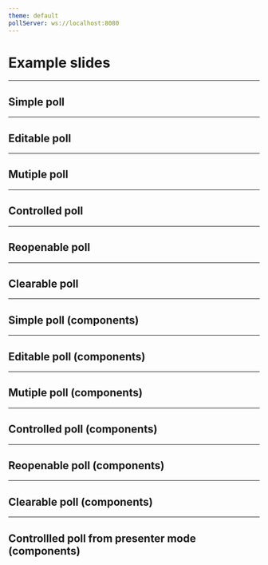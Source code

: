 ```yaml
---
theme: default
pollServer: ws://localhost:8080
---
```


# Example slides

---

## Simple poll

<Poll question="What is your favorite color ?" :answers="['Red', 'Green', 'Blue']" />

---

## Editable poll

<Poll question="What is your favorite color ?" :answers="['Red', 'Green', 'Blue']" :editable="true" />

---

## Mutiple poll

<Poll question="What are your favorite colors ?" :answers="['Red', 'Green', 'Blue']" :multiple="true" />

---

## Controlled poll

<Poll question="What is your favorite color ?" :answers="['Red', 'Green', 'Blue']" :controlled="true" />

---

## Reopenable poll

<Poll question="What is your favorite color ?" :answers="['Red', 'Green', 'Blue']" :controlled="true" :reopenable="true" />

---

## Clearable poll

<Poll question="What is your favorite color ?" :answers="['Red', 'Green', 'Blue']" :controlled="true" :clearable="true" />

---

## Simple poll (components)

<PollTitle question="What is your favorite color ?"/>
<PollQuestion id="1" :answers="['Red', 'Green', 'Blue']" />
<PollResults id="1" />

---

## Editable poll (components)

<PollTitle question="What is your favorite color ?"/>
<PollQuestion id="2" :answers="['Red', 'Green', 'Blue']" :editable="true" />
<PollResults id="2" />

---

## Mutiple poll (components)

<PollTitle question="What are your favorite colors ?"/>
<PollQuestion id="3" :answers="['Red', 'Green', 'Blue']" :multiple="true" />
<PollResults id="3" />

---

## Controlled poll (components)

<PollTitle question="What is your favorite color ?"/>
<PollQuestion id="4" :answers="['Red', 'Green', 'Blue']" :controlled="true" />
<PollResults id="4" />
<PollControl id="4" />

---

## Reopenable poll (components)

<PollTitle question="What is your favorite color ?"/>
<PollQuestion id="5" :answers="['Red', 'Green', 'Blue']" :controlled="true" />
<PollResults id="5" />
<PollControl id="5" :reopenable="true" />

---

## Clearable poll (components)

<PollTitle question="What is your favorite color ?"/>
<PollQuestion id="5" :answers="['Red', 'Green', 'Blue']" :controlled="true" />
<PollResults id="5" />
<PollControl id="5" :clearable="true" />

---

## Controllled poll from presenter mode (components)

<PollTitle question="What is your favorite color ?"/>
<PollQuestion id="6" :answers="['Red', 'Green', 'Blue']" :controlled="true" />
<PollResults id="6" />
<PollControl id="6" :presenterOnly="true" />

